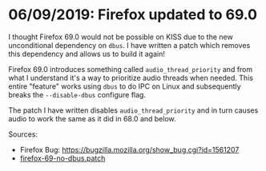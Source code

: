 # 06/09/2019: Firefox updated to 69.0

I thought Firefox 69.0 would not be possible on KISS due to the new
unconditional dependency on `dbus`. I have written a patch which removes
this dependency and allows us to build it again!

Firefox 69.0 introduces something called `audio_thread_priority` and
from what I understand it's a way to prioritize audio threads when
needed. This entire "feature" works using `dbus` to do IPC on Linux
and subsequently breaks the `--disable-dbus` configure flag.

The patch I have written disables `audio_thread_priority` and in turn
causes audio to work the same as it did in 68.0 and below.

Sources:

-   Firefox Bug: <https://bugzilla.mozilla.org/show_bug.cgi?id=1561207>
-   [firefox-69-no-dbus.patch](https://github.com/kisslinux/repo/blob/aa24ba44e318f5fbb85eea5fe14c908b24cab6fb/extra/firefox/patches/firefox-69-no-dbus.patch)
